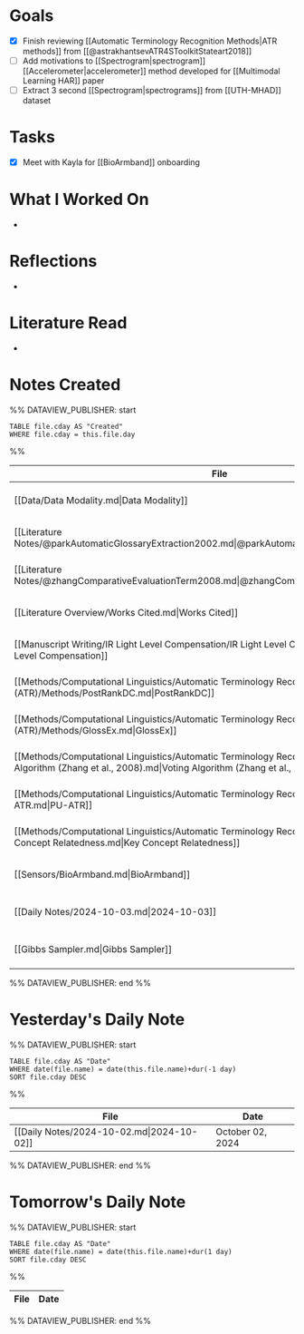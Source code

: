 
# Goals

- [x] Finish reviewing [[Automatic Terminology Recognition Methods|ATR methods]] from [[@astrakhantsevATR4SToolkitStateart2018]]
- [ ] Add motivations to [[Spectrogram|spectrogram]] [[Accelerometer|accelerometer]] method developed for [[Multimodal Learning HAR]] paper
- [ ] Extract 3 second [[Spectrogram|spectrograms]] from [[UTH-MHAD]] dataset

# Tasks

- [x] Meet with Kayla for [[BioArmband]] onboarding

# What I Worked On

- 

# Reflections

- 

# Literature Read

- 

# Notes Created


%% DATAVIEW_PUBLISHER: start
```dataview
TABLE file.cday AS "Created"
WHERE file.cday = this.file.day
```
%%

| File                                                                                                                                                                  | Created          |
| --------------------------------------------------------------------------------------------------------------------------------------------------------------------- | ---------------- |
| [[Data/Data Modality.md\|Data Modality]]                                                                                                                              | October 03, 2024 |
| [[Literature Notes/@parkAutomaticGlossaryExtraction2002.md\|@parkAutomaticGlossaryExtraction2002]]                                                                    | October 03, 2024 |
| [[Literature Notes/@zhangComparativeEvaluationTerm2008.md\|@zhangComparativeEvaluationTerm2008]]                                                                      | October 03, 2024 |
| [[Literature Overview/Works Cited.md\|Works Cited]]                                                                                                                   | October 03, 2024 |
| [[Manuscript Writing/IR Light Level Compensation/IR Light Level Compensation.md\|IR Light Level Compensation]]                                                        | October 03, 2024 |
| [[Methods/Computational Linguistics/Automatic Terminology Recognition (ATR)/Methods/PostRankDC.md\|PostRankDC]]                                                       | October 03, 2024 |
| [[Methods/Computational Linguistics/Automatic Terminology Recognition (ATR)/Methods/GlossEx.md\|GlossEx]]                                                             | October 03, 2024 |
| [[Methods/Computational Linguistics/Automatic Terminology Recognition (ATR)/Methods/Voting Algorithm (Zhang et al., 2008).md\|Voting Algorithm (Zhang et al., 2008)]] | October 03, 2024 |
| [[Methods/Computational Linguistics/Automatic Terminology Recognition (ATR)/Methods/PU-ATR.md\|PU-ATR]]                                                               | October 03, 2024 |
| [[Methods/Computational Linguistics/Automatic Terminology Recognition (ATR)/Methods/Key Concept Relatedness.md\|Key Concept Relatedness]]                             | October 03, 2024 |
| [[Sensors/BioArmband.md\|BioArmband]]                                                                                                                                 | October 03, 2024 |
| [[Daily Notes/2024-10-03.md\|2024-10-03]]                                                                                                                             | October 03, 2024 |
| [[Gibbs Sampler.md\|Gibbs Sampler]]                                                                                                                                   | October 03, 2024 |

%% DATAVIEW_PUBLISHER: end %%

# Yesterday's Daily Note

%% DATAVIEW_PUBLISHER: start
```dataview
TABLE file.cday AS "Date"
WHERE date(file.name) = date(this.file.name)+dur(-1 day)
SORT file.cday DESC
```
%%

| File                                      | Date             |
| ----------------------------------------- | ---------------- |
| [[Daily Notes/2024-10-02.md\|2024-10-02]] | October 02, 2024 |

%% DATAVIEW_PUBLISHER: end %%
# Tomorrow's Daily Note

%% DATAVIEW_PUBLISHER: start
```dataview
TABLE file.cday AS "Date"
WHERE date(file.name) = date(this.file.name)+dur(1 day)
SORT file.cday DESC
```
%%

| File | Date |
| ---- | ---- |

%% DATAVIEW_PUBLISHER: end %%
